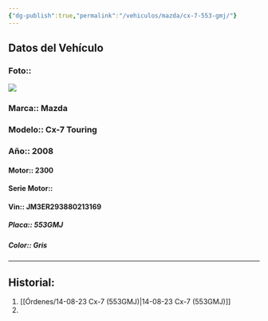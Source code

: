 ```yaml
---
{"dg-publish":true,"permalink":"/vehiculos/mazda/cx-7-553-gmj/"}
---
```



## Datos del Vehículo 
### Foto:: 
![](http://drive.google.com/uc?export=view&id=12JJABP9mt60zWx8Evd-0FEPcfABYNxoF)


### Marca:: Mazda 
### Modelo:: Cx-7 Touring
### Año:: 2008
#### Motor:: 2300
#### Serie Motor:: 
#### Vin:: JM3ER293880213169
##### Placa:: 553GMJ
##### Color:: Gris
---

## Historial:
1. [[Órdenes/14-08-23 Cx-7 (553GMJ)\|14-08-23 Cx-7 (553GMJ)]]
2. 


